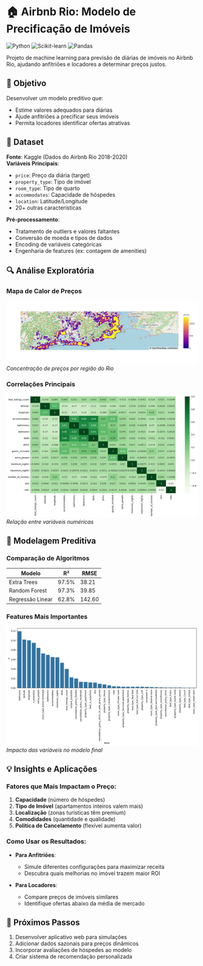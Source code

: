 # 🏠 Airbnb Rio: Modelo de Precificação de Imóveis

![Python](https://img.shields.io/badge/Python-3.8%2B-blue)
![Scikit-learn](https://img.shields.io/badge/Scikit--learn-1.0.2-orange)
![Pandas](https://img.shields.io/badge/Pandas-1.4.0-red)

Projeto de machine learning para previsão de diárias de imóveis no Airbnb Rio, ajudando anfitriões e locadores a determinar preços justos.

## 🎯 Objetivo
Desenvolver um modelo preditivo que:
- Estime valores adequados para diárias
- Ajude anfitriões a precificar seus imóveis
- Permita locadores identificar ofertas atrativas

## 📂 Dataset
**Fonte**: Kaggle (Dados do Airbnb Rio 2018-2020)  
**Variáveis Principais**:
- `price`: Preço da diária (target)
- `property_type`: Tipo de imóvel
- `room_type`: Tipo de quarto
- `accommodates`: Capacidade de hóspedes
- `location`: Latitude/Longitude
- 20+ outras características

**Pré-processamento**:
- Tratamento de outliers e valores faltantes
- Conversão de moeda e tipos de dados
- Encoding de variáveis categóricas
- Engenharia de features (ex: contagem de amenities)

## 🔍 Análise Exploratória

### Mapa de Calor de Preços
![Mapa de Densidade](https://github.com/maxMitsuya/previsao_arbnb/blob/main/rio_heat_map.png)
*Concentração de preços por região do Rio*

### Correlações Principais
![Matriz de Correlação](https://github.com/maxMitsuya/previsao_arbnb/blob/main/correlation_matrix.png)
*Relação entre variáveis numéricas*

## 🤖 Modelagem Preditiva

### Comparação de Algoritmos
| Modelo | R² | RMSE |
|--------|----|------|
| Extra Trees | 97.5% | 38.21 |
| Random Forest | 97.3% | 39.85 | 
| Regressão Linear | 62.8% | 142.60 |

### Features Mais Importantes
![Feature Importance](https://github.com/maxMitsuya/previsao_arbnb/blob/main/feature_importance.png)
*Impacto das variáveis no modelo final*

## 💡 Insights e Aplicações

### Fatores que Mais Impactam o Preço:
1. **Capacidade** (número de hóspedes)
2. **Tipo de Imóvel** (apartamentos inteiros valem mais)
3. **Localização** (zonas turísticas têm premium)
4. **Comodidades** (quantidade e qualidade)
5. **Politica de Cancelamento** (flexível aumenta valor)

### Como Usar os Resultados:
- **Para Anfitriões**: 
  - Simule diferentes configurações para maximizar receita
  - Descubra quais melhorias no imóvel trazem maior ROI
  
- **Para Locadores**:
  - Compare preços de imóveis similares
  - Identifique ofertas abaixo da média de mercado

## 📌 Próximos Passos
1. Desenvolver aplicativo web para simulações
2. Adicionar dados sazonais para preços dinâmicos
3. Incorporar avaliações de hóspedes ao modelo
4. Criar sistema de recomendação personalizada
